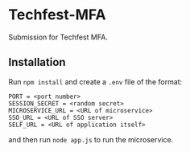 # Techfest-MFA

Submission for Techfest MFA.

## Installation

Run `npm install` and create a `.env` file of the format:
```
PORT = <port number>
SESSION_SECRET = <random secret>
MICROSERVICE_URL = <URL of microservice>
SSO_URL = <URL of SSO server>
SELF_URL = <URL of application itself>
```

and then run `node app.js` to run the microservice.

